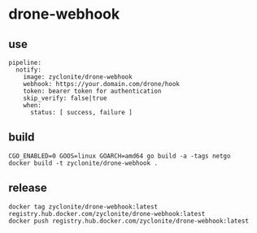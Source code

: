 # drone-webhook

## use
```
pipeline:
  notify:
    image: zyclonite/drone-webhook
    webhook: https://your.domain.com/drone/hook
    token: bearer token for authentication
    skip_verify: false|true
    when:
      status: [ success, failure ]
```

## build
    CGO_ENABLED=0 GOOS=linux GOARCH=amd64 go build -a -tags netgo
    docker build -t zyclonite/drone-webhook .

## release
    docker tag zyclonite/drone-webhook:latest registry.hub.docker.com/zyclonite/drone-webhook:latest
    docker push registry.hub.docker.com/zyclonite/drone-webhook:latest
